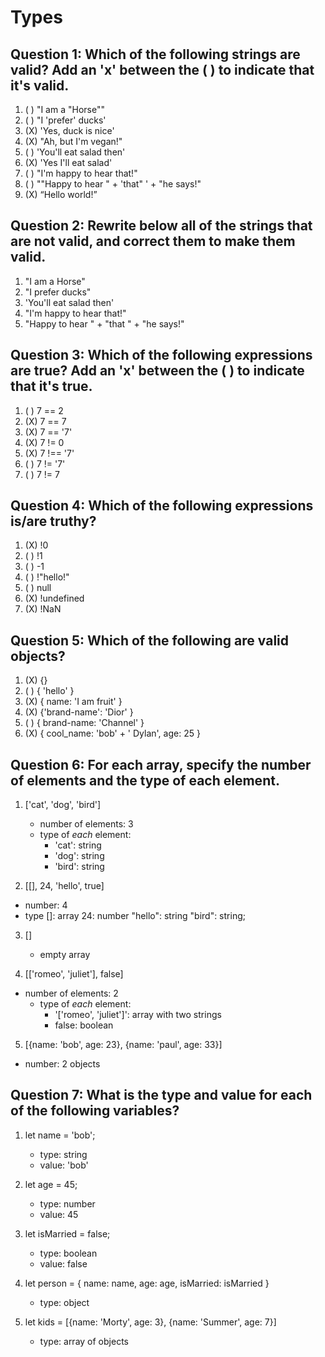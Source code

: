 # Types

## Question 1: Which of the following strings are valid? Add an 'x' between the ( ) to indicate that it's valid.

1. ( ) "I am a "Horse""
2. ( ) "I 'prefer' ducks'
3. (X) 'Yes, duck is nice'
4. (X) "Ah, but I\'m vegan!"
5. ( ) 'You'll eat salad then'
6. (X) 'Yes I\'ll eat salad'
7. ( ) "I'm happy to hear that!"
8. ( ) "\"Happy to hear " + 'that" ' + "he says!"
9. (X) “Hello world!”


## Question 2: Rewrite below all of the strings that are not valid, and correct them to make them valid. 

1. "I am a Horse"
2. "I prefer ducks"
5. 'You\'ll eat salad then'
7. "I\'m happy to hear that!"
8. "Happy to hear " + "that " +  "he says!"


## Question 3: Which of the following expressions are true? Add an 'x' between the ( ) to indicate that it's true.

1. ( ) 7 == 2
2. (X) 7 == 7
3. (X) 7 == '7'
4. (X) 7 != 0
5. (X) 7 !== '7'
6. ( ) 7 != '7'
7. ( ) 7 != 7


## Question 4: Which of the following expressions is/are truthy?

1. (X) !0
2. ( ) !1
3. ( ) -1
4. ( ) !"hello!"
5. ( ) null
6. (X) !undefined
7. (X) !NaN


## Question 5: Which of the following are valid objects?

1. (X) {}
2. ( ) { 'hello' }
3. (X) { name: 'I am fruit' }
4. (X) {'brand-name': 'Dior' }
5. ( ) { brand-name: 'Channel' }
6. (X) { cool_name: 'bob' + ' Dylan', age: 25 }


## Question 6: For each array, specify the number of elements and the type of each element.

1. ['cat', 'dog', 'bird']
    - number of elements: 3
    - type of _each_ element:
        - 'cat': string 
        - 'dog': string 
        - 'bird': string 

2. [[], 24, 'hello', true]
 - number: 4
 - type
    []: array
    24: number 
    "hello": string
    "bird": string;

3. []
    - empty array

4. [['romeo', 'juliet'], false]

- number of elements: 2
    - type of _each_ element:
        - '['romeo', 'juliet']': array with two strings 
        - false: boolean



5. [{name: 'bob', age: 23}, {name: 'paul', age: 33}]
 
 - number: 2 objects 



## Question 7: What is the type and value for each of the following variables?

1. let  name = 'bob';
    - type: string
    - value: 'bob'

2. let age = 45;
     - type: number
     - value: 45

3. let isMarried = false;
     - type: boolean
     - value: false

4. let person = { name: name, age: age, isMarried: isMarried }
    - type: object
    

5. let kids = [{name: 'Morty', age: 3}, {name: 'Summer', age: 7}]
    - type: array of objects